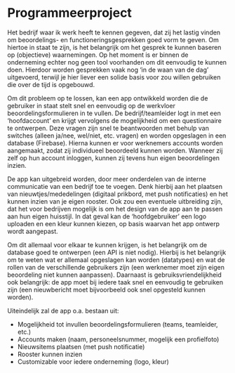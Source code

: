 # Programmeerproject

Het bedrijf waar ik werk heeft te kennen gegeven, dat zij het lastig vinden om beoordelings- en functioneringsgesprekken goed vorm te geven. Om hiertoe in staat te zijn, is het belangrijk om het gesprek te kunnen baseren op (objectieve) waarnemingen. Op het moment is er binnen de onderneming echter nog geen tool voorhanden om dit eenvoudig te kunnen doen. Hierdoor worden gesprekken vaak nog ‘in de waan van de dag’ uitgevoerd, terwijl je hier liever een solide basis voor zou willen gebruiken die over de tijd is opgebouwd.

Om dit probleem op te lossen, kan een app ontwikkeld worden die de gebruiker in staat stelt snel en eenvoudig op de werkvloer beoordelingsformulieren in te vullen. De bedrijf/teamleider logt in met een ‘hoofdaccount’ en krijgt vervolgens de mogelijkheid om een questionnaire te ontwerpen. Deze vragen zijn snel te beantwoorden met behulp van switches (alleen ja/nee, wel/niet, etc. vragen) en worden opgeslagen in een database (Firebase). Hierna kunnen er voor werknemers accounts worden aangemaakt, zodat zij individueel beoordeeld kunnen worden. Wanneer zij zelf op hun account inloggen, kunnen zij tevens hun eigen beoordelingen inzien.

De app kan uitgebreid worden, door meer onderdelen van de interne communicatie van een bedrijf toe te voegen. Denk hierbij aan het plaatsen van nieuwtjes/mededelingen (digitaal prikbord, met push notificaties) en het kunnen inzien van je eigen rooster. Ook zou een eventuele uitbreiding zijn, dat het voor bedrijven mogelijk is om het design van de app aan te passen aan hun eigen huisstijl. In dat geval kan de ‘hoofdgebruiker’ een logo uploaden en een kleur kunnen kiezen, op basis waarvan het app ontwerp wordt aangepast.

Om dit allemaal voor elkaar te kunnen krijgen, is het belangrijk om de database goed te ontwerpen (een API is niet nodig). Hierbij is het belangrijk om te weten wat er allemaal opgeslagen kan worden (datatypes) en wat de rollen van de verschillende gebruikers zijn (een werknemer moet zijn eigen beoordeling niet kunnen aanpassen). Daarnaast is gebruiksvriendelijkheid ook belangrijk: de app moet bij iedere taak snel en eenvoudig te gebruiken zijn (een nieuwbericht moet bijvoorbeeld ook snel opgesteld kunnen worden).

Uiteindelijk zal de app o.a. bestaan uit:
* Mogelijkheid tot invullen beoordelingsformulieren (teams, teamleider, etc.)
* Accounts maken (naam, personeelsnummer, mogelijk een profielfoto)
* Nieuwsitems plaatsen (met push notificatie)
* Rooster kunnen inzien
* Customizable voor iedere onderneming (logo, kleur)
